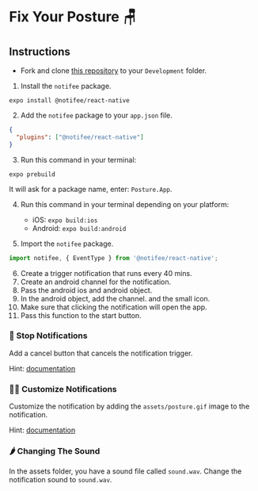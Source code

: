 # Fix Your Posture 🪑

## Instructions

- Fork and clone [this repository](https://github.com/JoinCODED/Task-RN-M6-LocalNotifications) to your `Development` folder.

1. Install the `notifee` package.

```shell
expo install @notifee/react-native
```

2. Add the `notifee` package to your `app.json` file.

```json
{
  "plugins": ["@notifee/react-native"]
}
```

3. Run this command in your terminal:

```shell
expo prebuild
```

It will ask for a package name, enter: `Posture.App`.

4. Run this command in your terminal depending on your platform:

   - iOS: `expo build:ios`
   - Android: `expo build:android`

5. Import the `notifee` package.

```js
import notifee, { EventType } from '@notifee/react-native';
```

6. Create a trigger notification that runs every 40 mins.
7. Create an android channel for the notification.
8. Pass the android ios and android object.
9. In the android object, add the channel. and the small icon.
10. Make sure that clicking the notification will open the app.
11. Pass this function to the start button.

### 🍋 Stop Notifications

Add a cancel button that cancels the notification trigger.

Hint: [documentation](https://notifee.io/docs/react-native/notifications/notification-triggers)

### 🤼‍♂️ Customize Notifications

Customize the notification by adding the `assets/posture.gif` image to the notification.

Hint: [documentation](https://notifee.io/docs/react-native/notifications/notification-customization)

### 🌶 Changing The Sound

In the assets folder, you have a sound file called `sound.wav`. Change the notification sound to `sound.wav`.
